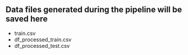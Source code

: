 ## Data files generated during the pipeline will be saved here
* train.csv
* df_processed_train.csv
* df_processed_test.csv